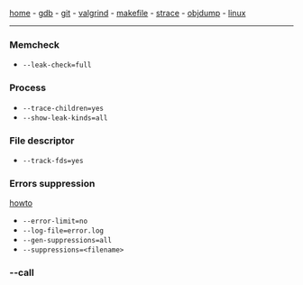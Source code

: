 [home](README.md) - [gdb](gdb.md) - [git](git.md) - [valgrind](valgrind.md) - [makefile](makefile.md) - [strace](strace.md) - [objdump](objdump.md) - [linux](linux.md)
***
### Memcheck
- `--leak-check=full`
### Process
- `--trace-children=yes`
- `--show-leak-kinds=all`
### File descriptor
- `--track-fds=yes`
### Errors suppression
[howto](https://wiki.wxwidgets.org/Valgrind_Suppression_File_Howto)
- `--error-limit=no`
- `--log-file=error.log`
- `--gen-suppressions=all`
- `--suppressions=<filename>`

### --call
